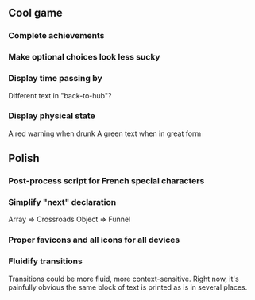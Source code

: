 ## Cool game

### Complete achievements

### Make optional choices look less sucky

### Display time passing by

Different text in "back-to-hub"?

### Display physical state

A red warning when drunk
A green text when in great form

## Polish

### Post-process script for French special characters

###  Simplify "next" declaration

Array => Crossroads
Object => Funnel

### Proper favicons and all icons for all devices

### Fluidify transitions

Transitions could be more fluid, more context-sensitive. Right now, it's painfully obvious the same block of text is printed as is in several places.

